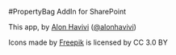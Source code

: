 #PropertyBag AddIn for SharePoint 

This app, by [Alon Havivi](http://www.e-office.com) ([@alonhavivi](http://www.twitter.com/alonhavivi))

Icons made by [Freepik](http://www.freepik.com)  is licensed by CC 3.0 BY